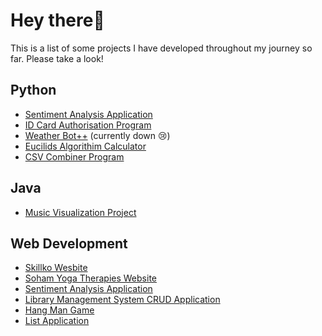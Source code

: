 # Hey there👋
This is a list of some projects I have developed throughout my journey so far. Please take a look!

## Python
- [Sentiment Analysis Application](https://github.com/ronan-s1/Django-Sentiment-Analysis-Application)
- [ID Card Authorisation Program](https://github.com/ronan-s1/ID-Card-Authorisation)
- [Weather Bot++](https://github.com/ronan-s1/Weather-Bot) (currently down 😢)
- [Eucilids Algorithim Calculator](https://gist.github.com/ronan-s1/22843982f20232e00c31a425b3321d56)
- [CSV Combiner Program](https://gist.github.com/ronan-s1/ce7119fb781bc16a1c3f61c45dccefc4)


## Java
- [Music Visualization Project](https://github.com/ronan-s1/Music-Visualization-Project)


## Web Development
- [Skillko Wesbite](https://about.skillko.com/)
- [Soham Yoga Therapies Website](https://www.sohamyogatherapies.com/)
- [Sentiment Analysis Application](https://github.com/ronan-s1/Django-Sentiment-Analysis-Application)
- [Library Management System CRUD Application](https://github.com/ronan-s1/Library-Management-System-CRUD-app)
- [Hang Man Game](https://github.com/ronan-s1/hangman-game-JS)
- [List Application](https://github.com/ronan-s1/Shopping-List-Application)



